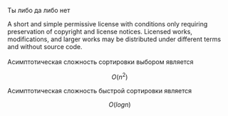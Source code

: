Ты либо да либо нет

A short and simple permissive license with conditions only requiring preservation of copyright and license notices. Licensed works, modifications, and larger works may be distributed under different terms and without source code.<br/> <br/>
Асимптотическая сложность сортировки выбором является

$$
O(n^2)
$$

Асимптотическая сложность быстрой сортировки является

$$
O(log{}{n})
$$
